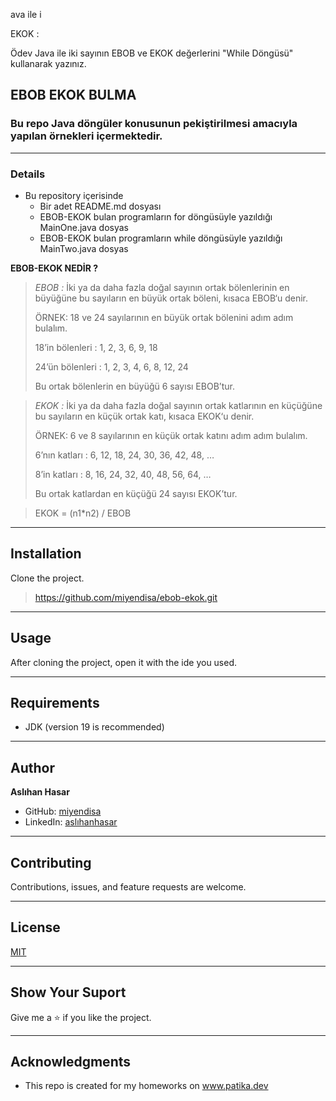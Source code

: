 ava ile i



EKOK : 

Ödev
Java ile iki sayının EBOB ve EKOK değerlerini "While Döngüsü" kullanarak yazınız.

## EBOB EKOK BULMA
### Bu repo Java döngüler konusunun pekiştirilmesi amacıyla yapılan örnekleri içermektedir.

--- 

### Details
* Bu repository içerisinde
    * Bir adet README.md dosyası
    * EBOB-EKOK bulan programların for döngüsüyle yazıldığı MainOne.java dosyas
    * EBOB-EKOK bulan programların while döngüsüyle yazıldığı MainTwo.java dosyas

**EBOB-EKOK NEDİR ?**

>*EBOB :* İki ya da daha fazla doğal sayının ortak bölenlerinin en büyüğüne bu sayıların en büyük ortak böleni, kısaca EBOB‘u denir.
> 
>ÖRNEK: 18 ve 24 sayılarının en büyük ortak bölenini adım adım bulalım.
> 
>18’in bölenleri : 1, 2, 3, 6, 9, 18
> 
>24’ün bölenleri : 1, 2, 3, 4, 6, 8, 12, 24
> 
>Bu ortak bölenlerin en büyüğü 6 sayısı EBOB’tur.

>*EKOK :* İki ya da daha fazla doğal sayının ortak katlarının en küçüğüne bu sayıların en küçük ortak katı, kısaca EKOK‘u denir.
> 
>ÖRNEK: 6 ve 8 sayılarının en küçük ortak katını adım adım bulalım.
>
>6’nın katları : 6, 12, 18, 24, 30, 36, 42, 48, …
>
>8’in katları : 8, 16, 24, 32, 40, 48, 56, 64, …
>
>Bu ortak katlardan en küçüğü 24 sayısı EKOK’tur.

>EKOK = (n1*n2) / EBOB


---

## Installation
Clone the project.
> https://github.com/miyendisa/ebob-ekok.git

---

## Usage
After cloning the project, open it with the ide you used.

---

## Requirements
* JDK (version 19 is recommended)

---

## Author
**Aslıhan Hasar**

* GitHub: [miyendisa](https://github.com/miyendisa)
* LinkedIn: [aslıhanhasar](https://www.linkedin.com/in/asl%C4%B1hanhasar
  )
---

## Contributing
Contributions, issues, and feature requests are welcome.

---

## License

[MIT](https://choosealicense.com/licenses/mit/)

---

## Show Your Suport
Give me a &#11088; if you like the project.

---

## Acknowledgments
* This repo is created for my homeworks on www.patika.dev